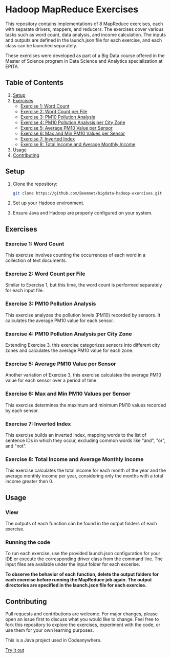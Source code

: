 # Hadoop MapReduce Exercises

This repository contains implementations of 8 MapReduce exercises, each with separate drivers, mappers, and reducers. The exercises cover various tasks such as word count, data analysis, and income calculation. The inputs and outputs are defined in the launch.json file for each exercise, and each class can be launched separately.

These exercises were developed as part of a Big Data course offered in the Master of Science program in Data Science and Analytics specialization at EPITA.


## Table of Contents

1. [Setup](#setup)
2. [Exercises](#exercises)
    - [Exercise 1: Word Count](#exercise-1-word-count)
    - [Exercise 2: Word Count per File](#exercise-2-word-count-per-file)
    - [Exercise 3: PM10 Pollution Analysis](#exercise-3-pm10-pollution-analysis)
    - [Exercise 4: PM10 Pollution Analysis per City Zone](#exercise-4-pm10-pollution-analysis-per-city-zone)
    - [Exercise 5: Average PM10 Value per Sensor](#exercise-5-average-pm10-value-per-sensor)
    - [Exercise 6: Max and Min PM10 Values per Sensor](#exercise-6-max-and-min-pm10-values-per-sensor)
    - [Exercise 7: Inverted Index](#exercise-7-inverted-index)
    - [Exercise 8: Total Income and Average Monthly Income](#exercise-8-total-income-and-average-monthly-income)
3. [Usage](#usage)
4. [Contributing](#contributing)

## Setup

1. Clone the repository:

    ```bash
    git clone https://github.com/Beemnet/bigdata-hadoop-exercises.git
    ```

2. Set up your Hadoop environment.

3. Ensure Java and Hadoop are properly configured on your system.

## Exercises

### Exercise 1: Word Count

This exercise involves counting the occurrences of each word in a collection of text documents.

### Exercise 2: Word Count per File

Similar to Exercise 1, but this time, the word count is performed separately for each input file.

### Exercise 3: PM10 Pollution Analysis

This exercise analyzes the pollution levels (PM10) recorded by sensors. It calculates the average PM10 value for each sensor.

### Exercise 4: PM10 Pollution Analysis per City Zone

Extending Exercise 3, this exercise categorizes sensors into different city zones and calculates the average PM10 value for each zone.

### Exercise 5: Average PM10 Value per Sensor

Another variation of Exercise 3, this exercise calculates the average PM10 value for each sensor over a period of time.

### Exercise 6: Max and Min PM10 Values per Sensor

This exercise determines the maximum and minimum PM10 values recorded by each sensor.

### Exercise 7: Inverted Index

This exercise builds an inverted index, mapping words to the list of sentence IDs in which they occur, excluding common words like "and", "or", and "not".

### Exercise 8: Total Income and Average Monthly Income

This exercise calculates the total income for each month of the year and the average monthly income per year, considering only the months with a total income greater than 0.

## Usage

### View

The outputs of each function can be found in the output folders of each exercise. 

### Running the code

To run each exercise, use the provided launch.json configuration for your IDE or execute the corresponding driver class from the command line. 
The input files are available under the input folder for each excerise.

**To observe the behavior of each function, delete the output folders for each exercise before running the MapReduce job again. The output directories are specified in the launch.json file for each exercise.**


## Contributing

Pull requests and contributions are welcome. For major changes, please open an issue first to discuss what you would like to change.
Feel free to fork this repository to explore the exercises, experiment with the code, or use them for your own learning purposes.


This is a Java project used in Codeanywhere.

[Try it out](https://app.codeanywhere.com/#https://github.com/Codeanywhere-Templates/java)
